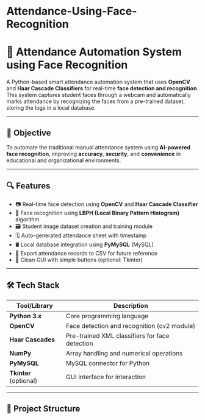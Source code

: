 # Attendance-Using-Face-Recognition

# 📸 Attendance Automation System using Face Recognition

A Python-based smart attendance automation system that uses **OpenCV** and **Haar Cascade Classifiers** for real-time **face detection and recognition**. This system captures student faces through a webcam and automatically marks attendance by recognizing the faces from a pre-trained dataset, storing the logs in a local database.

---

## 🎯 Objective

To automate the traditional manual attendance system using **AI-powered face recognition**, improving **accuracy**, **security**, and **convenience** in educational and organizational environments.

---

## 🔍 Features

- 📷 Real-time face detection using **OpenCV** and **Haar Cascade Classifier**
- 🧠 Face recognition using **LBPH (Local Binary Pattern Histogram)** algorithm
- 🗃️ Student image dataset creation and training module
- 🗓️ Auto-generated attendance sheet with timestamp
- 🛢️ Local database integration using **PyMySQL** (MySQL)
- 🧾 Export attendance records to CSV for future reference
- 🧼 Clean GUI with simple buttons (optional: Tkinter)

---

## 🛠️ Tech Stack

| Tool/Library     | Description                                   |
|------------------|-----------------------------------------------|
| **Python 3.x**    | Core programming language                     |
| **OpenCV**        | Face detection and recognition (cv2 module)   |
| **Haar Cascades** | Pre-trained XML classifiers for face detection |
| **NumPy**         | Array handling and numerical operations       |
| **PyMySQL**       | MySQL connector for Python                    |
| **Tkinter** (optional) | GUI interface for interaction          |

---

## 📁 Project Structure

